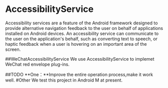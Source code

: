 # AccessibilityService
Accessibility services are a feature of the Android framework designed to provide alternative navigation feedback to the user on behalf of
applications installed on Android devices. An accessibility service can communicate to the user on the application's behalf, such as 
converting text to speech, or haptic feedback when a user is hovering on an important area of the screen.

##WeChatAccessibilityService
We use AccessibilityService to implemet WeChat red envelope plug-ins.

##TODO
**One：**Improve the entire operation process,make it work well.
#Other
We test this project in Android M at present.
